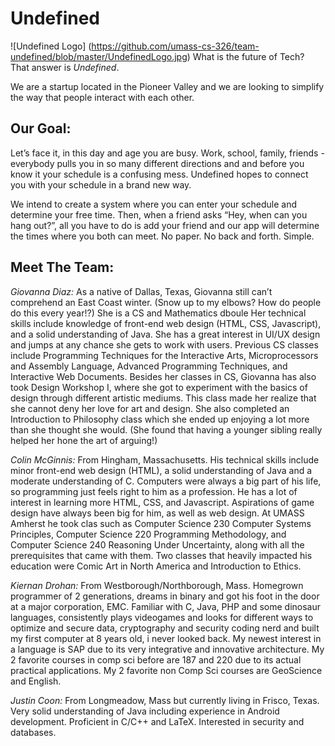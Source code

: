 Undefined
=========

![Undefined Logo] (https://github.com/umass-cs-326/team-undefined/blob/master/UndefinedLogo.jpg)
What is the future of Tech? That answer is *Undefined*.

We are a startup located in the Pioneer Valley and we are looking to simplify the way that people interact with each other.

Our Goal:
---------
Let’s face it, in this day and age you are busy. Work, school, family, friends - everybody pulls you in so many different directions and and before you know it your schedule is a confusing mess. Undefined hopes to connect you with your schedule in a brand new way.

We intend to create a system where you can enter your schedule and determine your free time. Then, when a friend asks “Hey, when can you hang out?”, all you have to do is add your friend and our app will determine the times where you both can meet. No paper. No back and forth. Simple.

Meet The Team:
--------------
*Giovanna Diaz:* As a native of Dallas, Texas, Giovanna still can’t comprehend an East Coast winter. (Snow up to my elbows? How do people do this every year!?) She is a CS and Mathematics dboule Her technical skills include knowledge of front-end web design (HTML, CSS, Javascript), and a solid understanding of Java. She has a great interest in UI/UX design and jumps at any chance she gets to work with users. Previous CS classes include Programming Techniques for the Interactive Arts, Microprocessors and Assembly Language, Advanced Programming Techniques, and Interactive Web Documents. Besides her classes in CS, Giovanna has also took Design Workshop I, where she got to experiment with the basics of design through different artistic mediums. This class made her realize that she cannot deny her love for art and design. She also completed an Introduction to Philosophy class which she ended up enjoying a lot more than she thought she would. (She found that having a younger sibling really helped her hone the art of arguing!)

*Colin McGinnis:* From Hingham, Massachusetts. His technical skills include minor front-end web design (HTML), a solid understanding of Java and a moderate understanding of C. Computers were always a big part of his life, so programming just feels right to him as a profession. He has a lot of interest in learning more HTML, CSS, and Javascript. Aspirations of game design have always been big for him, as well as web design. At UMASS Amherst he took clas such as Computer Science 230 Computer Systems Principles, Computer Science 220 Programming Methodology, and Computer Science 240 Reasoning Under Uncertainty, along with all the prerequisites that came with them. Two classes that heavily impacted his education were Comic Art in North America and Introduction to Ethics.

*Kiernan Drohan:* From Westborough/Northborough, Mass. Homegrown programmer of 2 generations, dreams in binary and got his foot in the door at a major corporation, EMC. Familiar with C, Java, PHP and some dinosaur languages, consistently plays videogames and looks for different ways to optimize and secure data, cryptography and security coding nerd and built my first computer at 8 years old, i never looked back. My newest interest in a language is SAP due to its very integrative and innovative architecture. My 2 favorite courses in comp sci before are 187 and 220 due to its actual practical applications. My 2 favorite non Comp Sci courses are GeoScience and English.

*Justin Coon:* From Longmeadow, Mass but currently living in Frisco, Texas. Very solid understanding of Java including experience in Android development. Proficient in C/C++ and LaTeX. Interested in security and databases.